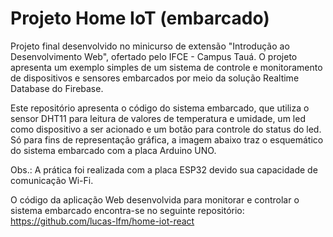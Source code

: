 # Projeto Home IoT (embarcado)

Projeto final desenvolvido no minicurso de extensão "Introdução ao Desenvolvimento Web", ofertado pelo IFCE - Campus Tauá. O projeto apresenta um exemplo simples de um sistema de controle e monitoramento de dispositivos e sensores embarcados por meio da solução Realtime Database do Firebase. 

Este repositório apresenta o código do sistema embarcado, que utiliza o sensor DHT11 para leitura de valores de temperatura e umidade, um led como dispositivo a ser acionado e um botão para controle do status do led. Só para fins de representação gráfica, a imagem abaixo traz o esquemático do sistema embarcado com a placa Arduino UNO.



Obs.: A prática foi realizada com a placa ESP32 devido sua capacidade de comunicação Wi-Fi.

O código da aplicação Web desenvolvida para monitorar e controlar o sistema embarcado encontra-se no seguinte repositório: <https://github.com/lucas-lfm/home-iot-react>
